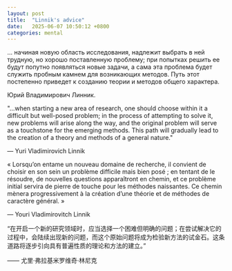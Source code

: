 ```yaml
---
layout: post
title:  "Linnik's advice"
date:   2025-06-07 10:50:12 +0800
categories: mental
---
```




... начиная новую область исследования, надлежит выбрать в ней трудную, но хорошо поставленную проблему; при попытках решить ее будут попутно появляться новые задачи, а сама эта проблема будет служить пробным камнем для возникающих методов. Путь этот постепенно приведет к созданию теории и методов общего характера. 

Юрий Владимирович Линник.


"...when starting a new area of research, one should choose within it a difficult but well-posed problem; in the process of attempting to solve it, new problems will arise along the way, and the original problem will serve as a touchstone for the emerging methods. This path will gradually lead to the creation of a theory and methods of a general nature."

— Yuri Vladimirovich Linnik

« Lorsqu’on entame un nouveau domaine de recherche, il convient de choisir en son sein un problème difficile mais bien posé ; en tentant de le résoudre, de nouvelles questions apparaîtront en chemin, et ce problème initial servira de pierre de touche pour les méthodes naissantes. Ce chemin mènera progressivement à la création d’une théorie et de méthodes de caractère général. »

— Youri Vladimirovitch Linnik

“在开启一个新的研究领域时，应当选择一个困难但明确的问题；在尝试解决它的过程中，会陆续出现新的问题，而这个原始问题将成为检验新方法的试金石。这条道路将逐步引向具有普遍性质的理论和方法的建立。”

—— 尤里·弗拉基米罗维奇·林尼克


    
